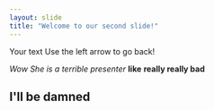 ```yaml
---
layout: slide
title: "Welcome to our second slide!"
---
```

Your text
Use the left arrow to go back!

*Wow*
*She is a terrible presenter*
**like**
**really really bad**
## I'll be damned

